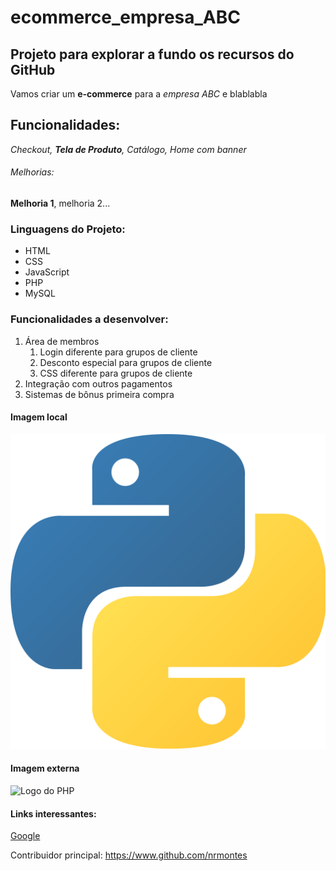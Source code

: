 # ecommerce_empresa_ABC
## Projeto para explorar a fundo os recursos do GitHub ###

Vamos criar um **e-commerce** para a *empresa ABC* e blablabla

## Funcionalidades:

_Checkout, **Tela de Produto**, Catálogo, Home com banner_

###### Melhorias:

__Melhoria 1__, melhoria 2...

### Linguagens do Projeto:

* HTML
* CSS
* JavaScript
* PHP
* MySQL

### Funcionalidades a desenvolver:

1. Área de membros
    1. Login diferente para grupos de cliente
    2. Desconto especial para grupos de cliente
    3. CSS diferente para grupos de cliente
2. Integração com outros pagamentos
3. Sistemas de bônus primeira compra

#### Imagem local

![Logo do Python](img/python.png)

#### Imagem externa

![Logo do PHP](https://www.php.net//images/logos/new-php-logo.svg)

#### Links interessantes:

[Google](https://www.google.com)

Contribuidor principal: https://www.github.com/nrmontes
